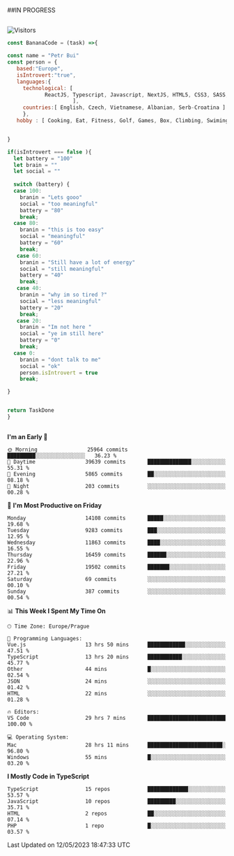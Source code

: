##IN PROGRESS
##
![Visitors](https://komarev.com/ghpvc/?username=petrbui&style=for-the-badge&label=Visitors+👀)
```Javascript
const BananaCode = (task) =>{

const name = "Petr Bui"
const person = {
   based:"Europe",
   isIntrovert:"true",
   languages:{
     technological: [ 
            ReactJS, Typescript, Javascript, NextJS, HTML5, CSS3, SASS, Redux, Node, Storybook, Styled-Component
                     ],
     countries:[ English, Czech, Vietnamese, Albanian, Serb-Croatina ]
     },
   hobby : [ Cooking, Eat, Fitness, Golf, Games, Box, Climbing, Swiming],


}

if(isIntrovert === false ){
  let battery = "100"
  let brain = ""
  let social = ""
  
  switch (battery) {
  case 100:
    branin = "Lets gooo"
    social = "too meaningful"
    battery = "80"
    break;
  case 80:
    branin = "this is too easy"
    social = "meaningful"
    battery = "60"
    break;
   case 60:
    branin = "Still have a lot of energy"
    social = "still meaningful"
    battery = "40"
    break;
   case 40:
    branin = "why im so tired ?"
    social = "less meaningful"
    battery = "20"
    break;
   case 20:
    branin = "Im not here "
    social = "ye im still here"
    battery = "0"
    break;
  case 0:
    branin = "dont talk to me"
    social = "ok"
    person.isIntrovert = true
    break;

}


return TaskDone
}
```



##
<!--
[![My GitHub stats](https://github-readme-stats.vercel.app/api?username=petrbui&theme=github_dark)](https://github.com/anuraghazra/github-readme-stats)

[![My wakatime stats](https://github-readme-stats.vercel.app/api/wakatime?username=petrbui&theme=github_dark)](https://github.com/anuraghazra/github-readme-stats)
-->
<!--START_SECTION:waka-->
**I'm an Early 🐤** 

```text
🌞 Morning                25964 commits       █████████░░░░░░░░░░░░░░░░   36.23 % 
🌆 Daytime                39639 commits       ██████████████░░░░░░░░░░░   55.31 % 
🌃 Evening                5865 commits        ██░░░░░░░░░░░░░░░░░░░░░░░   08.18 % 
🌙 Night                  203 commits         ░░░░░░░░░░░░░░░░░░░░░░░░░   00.28 % 
```
📅 **I'm Most Productive on Friday** 

```text
Monday                   14108 commits       █████░░░░░░░░░░░░░░░░░░░░   19.68 % 
Tuesday                  9283 commits        ███░░░░░░░░░░░░░░░░░░░░░░   12.95 % 
Wednesday                11863 commits       ████░░░░░░░░░░░░░░░░░░░░░   16.55 % 
Thursday                 16459 commits       ██████░░░░░░░░░░░░░░░░░░░   22.96 % 
Friday                   19502 commits       ███████░░░░░░░░░░░░░░░░░░   27.21 % 
Saturday                 69 commits          ░░░░░░░░░░░░░░░░░░░░░░░░░   00.10 % 
Sunday                   387 commits         ░░░░░░░░░░░░░░░░░░░░░░░░░   00.54 % 
```


📊 **This Week I Spent My Time On** 

```text
🕑︎ Time Zone: Europe/Prague

💬 Programming Languages: 
Vue.js                   13 hrs 50 mins      ████████████░░░░░░░░░░░░░   47.51 % 
TypeScript               13 hrs 20 mins      ███████████░░░░░░░░░░░░░░   45.77 % 
Other                    44 mins             █░░░░░░░░░░░░░░░░░░░░░░░░   02.54 % 
JSON                     24 mins             ░░░░░░░░░░░░░░░░░░░░░░░░░   01.42 % 
HTML                     22 mins             ░░░░░░░░░░░░░░░░░░░░░░░░░   01.28 % 

🔥 Editors: 
VS Code                  29 hrs 7 mins       █████████████████████████   100.00 % 

💻 Operating System: 
Mac                      28 hrs 11 mins      ████████████████████████░   96.80 % 
Windows                  55 mins             █░░░░░░░░░░░░░░░░░░░░░░░░   03.20 % 
```

**I Mostly Code in TypeScript** 

```text
TypeScript               15 repos            █████████████░░░░░░░░░░░░   53.57 % 
JavaScript               10 repos            █████████░░░░░░░░░░░░░░░░   35.71 % 
HTML                     2 repos             ██░░░░░░░░░░░░░░░░░░░░░░░   07.14 % 
PHP                      1 repo              █░░░░░░░░░░░░░░░░░░░░░░░░   03.57 % 
```




 Last Updated on 12/05/2023 18:47:33 UTC
<!--END_SECTION:waka-->
